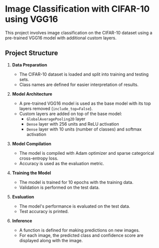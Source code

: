 # Image Classification with CIFAR-10 using VGG16

This project involves image classification on the CIFAR-10 dataset using a pre-trained VGG16 model with additional custom layers.

## Project Structure

1. **Data Preparation**
    - The CIFAR-10 dataset is loaded and split into training and testing sets.
    - Class names are defined for easier interpretation of results.

2. **Model Architecture**
    - A pre-trained VGG16 model is used as the base model with its top layers removed (`include_top=False`).
    - Custom layers are added on top of the base model:
        - `GlobalAveragePooling2D` layer
        - `Dense` layer with 256 units and ReLU activation
        - `Dense` layer with 10 units (number of classes) and softmax activation

3. **Model Compilation**
    - The model is compiled with Adam optimizer and sparse categorical cross-entropy loss.
    - Accuracy is used as the evaluation metric.

4. **Training the Model**
    - The model is trained for 10 epochs with the training data.
    - Validation is performed on the test data.

5. **Evaluation**
    - The model's performance is evaluated on the test data.
    - Test accuracy is printed.

6. **Inference**
    - A function is defined for making predictions on new images.
    - For each image, the predicted class and confidence score are displayed along with the image.

